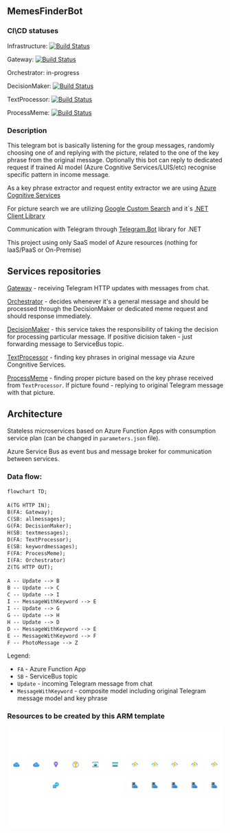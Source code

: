 ## MemesFinderBot

### CI\CD statuses
Infrastructure: [![Build Status](https://dev.azure.com/VostokEngineering/MemesFinder/_apis/build/status/ArtemKiyashko.memesfinder-infrastructure?branchName=master)](https://dev.azure.com/VostokEngineering/MemesFinder/_build/latest?definitionId=9&branchName=master)

Gateway: [![Build Status](https://dev.azure.com/VostokEngineering/MemesFinder/_apis/build/status/ArtemKiyashko.memesfinder-gateway?branchName=master)](https://dev.azure.com/VostokEngineering/MemesFinder/_build/latest?definitionId=8&branchName=master)

Orchestrator: in-progress

DecisionMaker: [![Build Status](https://dev.azure.com/VostokEngineering/MemesFinder/_apis/build/status/memesfinder-decisionmaker?branchName=main)](https://dev.azure.com/VostokEngineering/MemesFinder/_build/latest?definitionId=12&branchName=main)

TextProcessor: [![Build Status](https://dev.azure.com/VostokEngineering/MemesFinder/_apis/build/status/ArtemKiyashko.memesfinder-gateway?branchName=master)](https://dev.azure.com/VostokEngineering/MemesFinder/_build/latest?definitionId=8&branchName=master)

ProcessMeme: [![Build Status](https://dev.azure.com/VostokEngineering/MemesFinder/_apis/build/status/ArtemKiyashko.memesfinder-processmeme?branchName=master)](https://dev.azure.com/VostokEngineering/MemesFinder/_build/latest?definitionId=11&branchName=master)

### Description

This telegram bot is basically listening for the group messages, randomly choosing one of and replying with the picture, related to the one of the key phrase from the original message. Optionally this bot can reply to dedicated request if trained AI model (Azure Cognitive Services/LUIS/etc) recognise specific pattern in income message.

As a key phrase extractor and request entity extractor we are using [Azure Cognitive Services](https://azure.microsoft.com/en-us/products/cognitive-services)

For picture search we are utilizing [Google Custom Search](https://developers.google.com/custom-search/v1/introduction) and it`s [.NET Client Library](https://developers.google.com/api-client-library/dotnet/apis/customsearch/v1)

Communication with Telegram through [Telegram.Bot](https://github.com/TelegramBots/Telegram.Bot) library for .NET

This project using only SaaS model of Azure resources (nothing for IaaS/PaaS or On-Premise)

## Services repositories

[Gateway](https://github.com/ArtemKiyashko/memesfinder-gateway) - receiving Telegram HTTP updates with messages from chat. 

[Orchestrator](https://github.com/ArtemKiyashko/memesfinder-messageorchestrator) - decides whenever it's a general message and should be processed through the DecisionMaker or dedicated meme request and should response immediately.

[DecisionMaker](https://github.com/ArtemKiyashko/memesfinder-decisionmaker) - this service takes the responsibility of taking the decision for processing particular message. If positive dicision taken - just forwarding message to ServiceBus topic.

[TextProcessor](https://github.com/ArtemKiyashko/memesfinder-textprocessor) - finding key phrases in original message via Azure Congnitive Services.

[ProcessMeme](https://github.com/ArtemKiyashko/memesfinder-processmeme) - finding proper picture based on the key phrase received from `TextProcessor`. If picture found - replying to original Telegram message with that picture.

## Architecture

Stateless microservices based on Azure Function Apps with consumption service plan (can be changed in `parameters.json` file).

Azure Service Bus as event bus and message broker for communication between services.

### Data flow:

```mermaid
flowchart TD;

A(TG HTTP IN);
B(FA: Gateway);
C(SB: allmessages);
G(FA: DecisionMaker);
H(SB: textmessages);
D(FA: TextProcessor);
E(SB: keywordmessages);
F(FA: ProcessMeme);
I(FA: Orchestrator)
Z(TG HTTP OUT);

A -- Update --> B
B -- Update --> C
C -- Update --> I
I -- MessageWithKeyword --> E
I -- Update --> G
G -- Update --> H
H -- Update --> D
D -- MessageWithKeyword --> E
E -- MessageWithKeyword --> F
F -- PhotoMessage --> Z
```

Legend:
 - `FA` - Azure Function App
 - `SB` - ServiceBus topic
 - `Update` - incoming Telegram message from chat
 - `MessageWithKeyword` - composite model including original Telegram message model and key phrase

### Resources to be created by this ARM template

![azure_resources](img/testgroup.png)